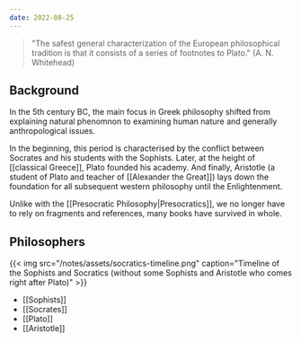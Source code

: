 ```yaml
---
date: 2022-08-25
---
```

>  "The safest general characterization of the European philosophical tradition is that it consists of a series of footnotes to Plato." (A. N. Whitehead)

## Background
In the 5th century BC, the main focus in Greek philosophy shifted from explaining natural phenomnon to examining human nature and generally anthropological issues.

In the beginning, this period is characterised by the conflict between Socrates and his students with the Sophists. Later, at the height of [[classical Greece]], Plato founded his academy. And finally, Aristotle (a student of Plato and teacher of [[Alexander the Great]]) lays down the foundation for all subsequent western philosophy until the Enlightenment.

Unlike with the [[Presocratic Philosophy|Presocratics]], we no longer have to rely on fragments and references, many books have survived in whole.

## Philosophers
{{< img src="/notes/assets/socratics-timeline.png" caption="Timeline of the Sophists and Socratics (without some Sophists and Aristotle who comes right after Plato)" >}}

- [[Sophists]]
- [[Socrates]]
- [[Plato]]
- [[Aristotle]]